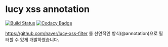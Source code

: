 # lucy xss annotation

[![Build Status](https://semaphoreci.com/api/v1/syaku/lucy-xss-annotation/branches/master/shields_badge.svg)](https://semaphoreci.com/syaku/lucy-xss-annotation) [![Codacy Badge](https://api.codacy.com/project/badge/Grade/44746b1e1bea4cc8ae35122a732d8bf9)](https://www.codacy.com/app/syaku/lucy-xss-annotation?utm_source=github.com&amp;utm_medium=referral&amp;utm_content=syakuis/lucy-xss-annotation&amp;utm_campaign=Badge_Grade) 

https://github.com/naver/lucy-xss-filter 를 선언적인 방식(@annotation)으로 필터할 수 있게 개발하였습니다.

